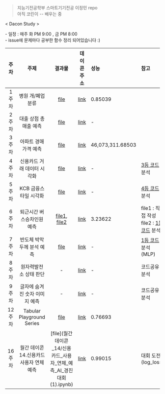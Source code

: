 > 지능기전공학부 스마트기기전공 이정민 repo  
> 아직 코린이 -- 배우는 중

< Dacon Study > 

\- 일정 : 매주 화 PM 9:00 , 금 PM 8:00 <br>
\- issue에 문제마다 공부한 함수 정리 되어있습니다 :)

| 주차 | 주제 | 결과물 | 데이콘 주소 | 성능 | 참고 |
|:---:|:---:|:---:|:---:|:---|:---|
| 1주차 | 병원 개/폐업 분류 | [file](1주차/병원_개폐업_연습_3.ipynb)| [link](https://dacon.io/competitions/official/9565/overview/)|0.85039| |
| 2주차 | 대출 상점 총 매출 예측 | [file](2주차/대출_상점_총_매출_예측_연습1.ipynb)| [link](https://dacon.io/competitions/official/136/overview/)| - | |
| 3주차 | 아파트 경매가격 예측 | [file](3주차/아파트_경매가격_예측_ver5_DNN.ipynb)| [link](https://dacon.io/competitions/official/17801/overview/)| 46,073,311.68503	 | |
| 4주차 | 신용카드 거래 데이터 시각화 | [file](4주차/신용카드_데이터_시각화(3등).ipynb)| [link](https://dacon.io/competitions/official/42473/overview/)| - | [3등 코드](https://dacon.io/competitions/official/42473/codeshare/429?page=1&dtype=recent&ptype=pub) 분석 |
| 5주차 | KCB 금융스타일 시각화 | [file](5주차/KCB_금융스타일_시각화.ipynb)| [link](https://dacon.io/competitions/official/82407/overview/)| - | [4등 코드](https://dacon.io/competitions/official/82407/codeshare/726?page=1&dtype=recent&ptype=pub) 분석 |
| 6주차 | 퇴근시간 버스승차인원 예측 | [file1](6주차/퇴근시간_버스승차인원_예측_ver1_선형회귀.ipynb), [file2](6주차/퇴근시간_버스승차인원예측_1등_코드_분석.ipynb)| [link](https://dacon.io/competitions/official/229255/overview/)|  3.23622 | file1 : 직접 작성<br>file2 : [1등 코드](https://dacon.io/competitions/official/229255/codeshare/511?page=1&dtype=recent&ptype=pub) 분석|
| 7주차 | 반도체 박막 두께 분석 예측 | [file](7주차/반도체_박막_두께_분석_경진대회.ipynb)| [link](https://dacon.io/competitions/official/235554/overview/)| - | [1등 코드](https://dacon.io/competitions/official/235554/codeshare/651?page=1&dtype=recent&ptype=pub) 분석 (MLP) |
| 8주차 | 원자력발전소 상태 판단 | -| [link](https://dacon.io/competitions/official/235551/overview/)| - | 코드공유 분석 |
| 9주차 | 글자에 숨겨진 숫자 이미지 예측 | -| [link](https://dacon.io/competitions/official/235626/overview/)| - | 코드공유 분석 |
| 12주차 | Tabular Playground Series | [file](https://github.com/Sejong-Kaggle-Challengers/jeongmin/tree/main/13%EC%A3%BC%EC%B0%A8)| [link](https://www.kaggle.com/c/tabular-playground-series-mar-2021/overview)| 0.76693 |  |
| 16주차 | 월간 데이콘 14.신용카드 사용자 연체 예측 | [file](월간데이콘_14/신용카드_사용자_연체_예측_AI_경진대회 (1).ipynb)| [link](https://dacon.io/competitions/official/235713/overview/description/)| 0.99015 | 대회 도전(log_loss) |
